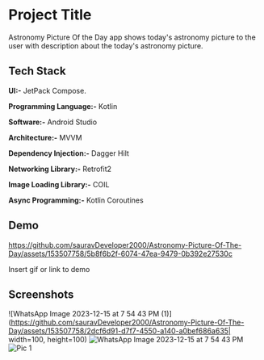 
# Project Title

Astronomy Picture Of the Day app shows today's astronomy picture to the user with description about the today's astronomy picture.


## Tech Stack

**UI:-**  JetPack Compose.

**Programming Language:-** Kotlin

**Software:-** Android Studio

**Architecture:-** MVVM

**Dependency Injection:-** Dagger Hilt

**Networking Library:-** Retrofit2

**Image Loading Library:-** COIL

**Async Programming:-** Kotlin Coroutines


## Demo



https://github.com/sauravDeveloper2000/Astronomy-Picture-Of-The-Day/assets/153507758/5b8f6b2f-6074-47ea-9479-0b392e27530c

Insert gif or link to demo


## Screenshots
![WhatsApp Image 2023-12-15 at 7 54 43 PM (1)](https://github.com/sauravDeveloper2000/Astronomy-Picture-Of-The-Day/assets/153507758/2dcf6d91-d7f7-4550-a140-a0bef686a635| width=100, height=100)
![WhatsApp Image 2023-12-15 at 7 54 43 PM](https://github.com/sauravDeveloper2000/Astronomy-Picture-Of-The-Day/assets/153507758/ff25c7a8-81d1-4783-bcce-5bacb29e666b)
![Pic 1](https://github.com/sauravDeveloper2000/Astronomy-Picture-Of-The-Day/assets/153507758/77067cf9-f7dc-4a4a-b68e-d83daa78143f)

